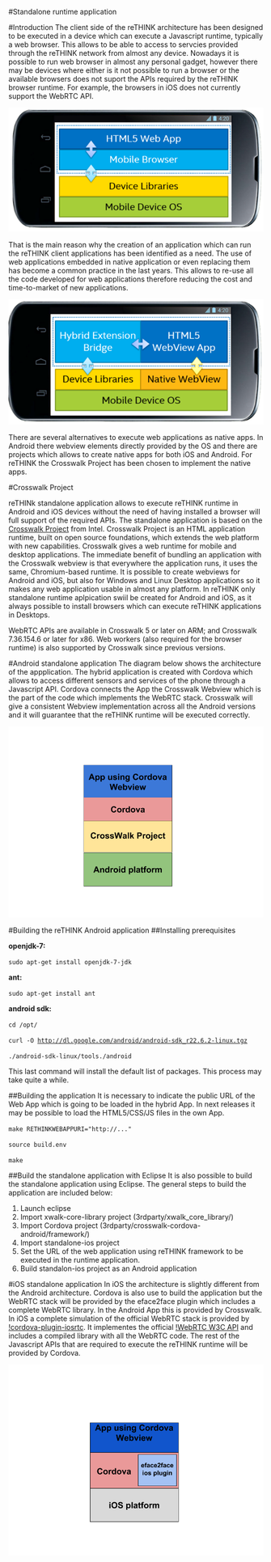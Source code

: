 #Standalone runtime application

#Introduction
The client side of the reTHINK architecture has been designed to be executed in a device which can execute a Javascript runtime, typically a web browser.
This allows to be able to access to servcies provided through the reTHINK network from almost any device. Nowadays it is possible to run web browser in almost any 
personal gadget, however there may be devices where either is it not possible to run a browser or the available browsers does not suport the APIs required by the reTHINK browser runtime. For example, the browsers in iOS does not currently support the WebRTC API. 

![Web App executed in browser](html5WebApphybris.png)

That is the main reason why the creation of an application which can run the reTHINK client applications has been identified as a need. 
The use of web applications embedded in native application or even replacing them has become a common practice in the last years. This allows to re-use all the code developed for web applications therefore reducing the cost and time-to-market of new applications.

![Hybrid App](hybridApp.png)

There are several alternatives to execute web applications as native apps. In Android there webview elements directly provided by the OS and there are projects which allows to create native apps for both iOS and Android.
For reTHINK the Crosswalk Project has been chosen to implement the native apps.

#Crosswalk Project

reTHINk standalone application allows to execute reTHINK runtime in Android and iOS devices without the need of having installed a browser will full support of the required APIs.
The standalone application is based on the [Crosswalk Project](https://crosswalk-project.org/) from Intel. Crosswalk Project is an HTML application runtime, built on open source foundations, which extends the web platform with new capabilities. 
Crosswalk gives a web runtime for mobile and desktop applications. The immediate benefit of bundling an application with the Crosswalk webview is that everywhere the application runs, it uses the same, Chromium-based runtime. 
It is possible to create webviews for Android and iOS, but also for Windows and Linux Desktop applications so it makes any web application usable in almost any platform. In reTHINK only standalone runtime aplpication swiil be created for Android and iOS, as it always possible to install browsers which can execute reTHINK applications in Desktops.  

WebRTC APIs are available in Crosswalk 5 or later on ARM; and Crosswalk 7.36.154.6 or later for x86. Web workers (also required for the browser runtime) is also supported by Crosswalk since previous versions.

#Android standalone application
The diagram below shows the architecture of the appplication. The hybrid application is created with Cordova which allows to access different sensors and services of the phone through a Javascript API. Cordova connects the App the Crosswalk Webview which is the part of the code which implements the WebRTC stack. Crosswalk will give a consistent Webview implementation across all the Android versions and it will guarantee that the reTHINK runtime will be executed correctly.

![Standalone Android App](MobileAppAndroidDiagram.png)


#Building the reTHINK Android application
##Installing prerequisites

**openjdk-7:**

<code>sudo apt-get install openjdk-7-jdk</code>

**ant:**

<code>sudo apt-get install ant</code>

**android sdk:**

<code>cd /opt/</code>

<code>curl -O http://dl.google.com/android/android-sdk_r22.6.2-linux.tgz</code>

<code>./android-sdk-linux/tools./android</code>

This last command will install the default list of packages. This process may take quite a while.


##Building the application
It is necessary to indicate the public URL of the Web App which is going to be loaded in the hybrid App. In next releases it may be possible to load the HTML5/CSS/JS files in the own App.

<code>make RETHINKWEBAPPURI="http://..."</code>

<code>source build.env</code>

<code>make </code>


##Build the standalone application with Eclipse
It is also possible to build the standalone application using Eclipse. The general steps to build the application are included below:

1. Launch eclipse
2. Import xwalk-core-library project (3rdparty/xwalk_core_library/)
3. Import Cordova project (3rdparty/crosswalk-cordova-android/framework/)
4. Import standalone-ios project
5. Set the URL of the web application using reTHINK framework to be executed in the runtime application.
6. Build standalon-ios project as an Android application


#iOS standalone application
In iOS the architecture is slightly different from the Android architecture. Cordova is also use to build the application but the WebRTC stack will be provided by the eface2face plugin which includes a complete WebRTC library. In the Android App this is provided by Crosswalk. In iOS a complete simulation of the official WebRTC stack is provided by   [!cordova-plugin-iosrtc](https://github.com/eface2face/cordova-plugin-iosrtc). It implementes the official [!WebRTC W3C API](https://www.w3.org/TR/webrtc/) and includes a compiled library with all the WebRTC code. 
The rest of the Javascript APIs that are required to execute the reTHINK runtime will be provided by Cordova. 

![Standalone iOS App](MobileAppiOSDiagram.png)




